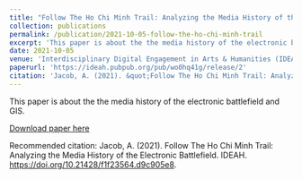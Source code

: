 ```yaml
---
title: "Follow The Ho Chi Minh Trail: Analyzing the Media History of the Electronic Battlefield"
collection: publications
permalink: /publication/2021-10-05-follow-the-ho-chi-minh-trail
excerpt: 'This paper is about the the media history of the electronic battlefield and GIS.'
date: 2021-10-05
venue: 'Interdisciplinary Digital Engagement in Arts & Humanities (IDEAH)'
paperurl: 'https://ideah.pubpub.org/pub/wo0hq41g/release/2'
citation: 'Jacob, A. (2021). &quot;Follow The Ho Chi Minh Trail: Analyzing the Media History of the Electronic Battlefield.&quot; <i>IDEAH</i>. 2(1).'
---
```

This paper is about the the media history of the electronic battlefield and GIS.

[Download paper here](https://ideah.pubpub.org/pub/wo0hq41g/release/2)

Recommended citation: Jacob, A. (2021). Follow The Ho Chi Minh Trail: Analyzing the Media History of the Electronic Battlefield. IDEAH. https://doi.org/10.21428/f1f23564.d9c905e8.
